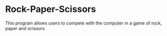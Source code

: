 # Rock-Paper-Scissors
This program allows users to compete with the computer in a game of rock, paper and scissors

